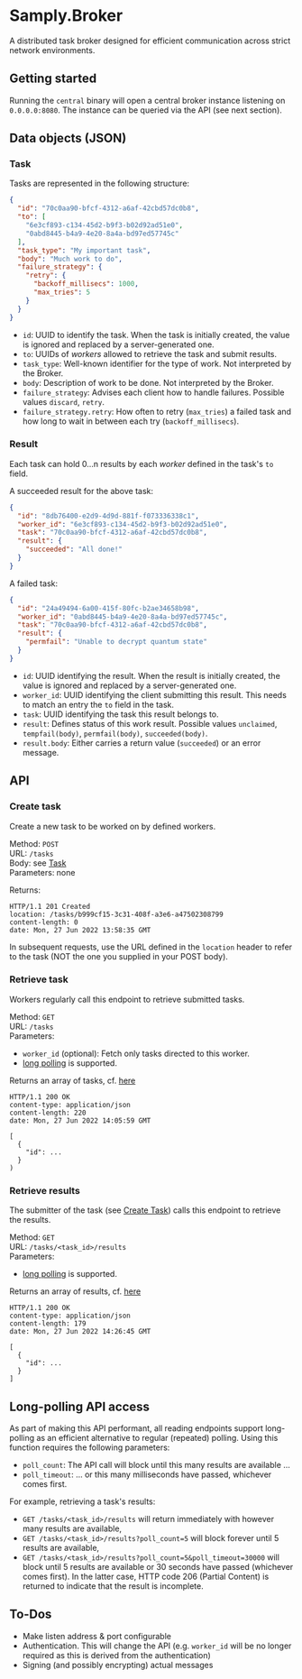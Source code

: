 # Samply.Broker
A distributed task broker designed for efficient communication across strict network environments.

## Getting started
Running the `central` binary will open a central broker instance listening on `0.0.0.0:8080`. The instance can be queried via the API (see next section).

## Data objects (JSON)
### Task
Tasks are represented in the following structure:

```json
{
  "id": "70c0aa90-bfcf-4312-a6af-42cbd57dc0b8",
  "to": [
    "6e3cf893-c134-45d2-b9f3-b02d92ad51e0",
    "0abd8445-b4a9-4e20-8a4a-bd97ed57745c"
  ],
  "task_type": "My important task",
  "body": "Much work to do",
  "failure_strategy": {
    "retry": {
      "backoff_millisecs": 1000,
      "max_tries": 5
    }
  }
}
```

- `id`: UUID to identify the task. When the task is initially created, the value is ignored and replaced by a server-generated one.
- `to`: UUIDs of *workers* allowed to retrieve the task and submit results.
- `task_type`: Well-known identifier for the type of work. Not interpreted by the Broker.
- `body`: Description of work to be done. Not interpreted by the Broker.
- `failure_strategy`: Advises each client how to handle failures. Possible values `discard`, `retry`.
- `failure_strategy.retry`: How often to retry (`max_tries`) a failed task and how long to wait in between each try (`backoff_millisecs`).

### Result
Each task can hold 0...n results by each *worker* defined in the task's `to` field.

A succeeded result for the above task:
```json
{
  "id": "8db76400-e2d9-4d9d-881f-f073336338c1",
  "worker_id": "6e3cf893-c134-45d2-b9f3-b02d92ad51e0",
  "task": "70c0aa90-bfcf-4312-a6af-42cbd57dc0b8",
  "result": {
    "succeeded": "All done!"
  }
}
```

A failed task:
```json
{
  "id": "24a49494-6a00-415f-80fc-b2ae34658b98",
  "worker_id": "0abd8445-b4a9-4e20-8a4a-bd97ed57745c",
  "task": "70c0aa90-bfcf-4312-a6af-42cbd57dc0b8",
  "result": {
    "permfail": "Unable to decrypt quantum state"
  }
}
```

- `id`: UUID identifying the result. When the result is initially created, the value is ignored and replaced by a server-generated one.
- `worker_id`: UUID identifying the client submitting this result. This needs to match an entry the `to` field in the task.
- `task`: UUID identifying the task this result belongs to.
- `result`: Defines status of this work result. Possible values `unclaimed`, `tempfail(body)`, `permfail(body)`, `succeeded(body)`.
- `result.body`: Either carries a return value (`succeeded`) or an error message.

## API
### Create task
Create a new task to be worked on by defined workers.

Method: `POST`  
URL: `/tasks`  
Body: see [Task](#task)  
Parameters: none

Returns:
```
HTTP/1.1 201 Created
location: /tasks/b999cf15-3c31-408f-a3e6-a47502308799
content-length: 0
date: Mon, 27 Jun 2022 13:58:35 GMT
```

In subsequent requests, use the URL defined in the `location` header to refer to the task (NOT the one you supplied in your POST body).

### Retrieve task
Workers regularly call this endpoint to retrieve submitted tasks.

Method: `GET`  
URL: `/tasks`  
Parameters:
- `worker_id` (optional): Fetch only tasks directed to this worker.
- [long polling](#long-polling) is supported.

Returns an array of tasks, cf. [here](#task)
```
HTTP/1.1 200 OK
content-type: application/json
content-length: 220
date: Mon, 27 Jun 2022 14:05:59 GMT

[
  {
    "id": ...
  }
)
```

### Retrieve results
The submitter of the task (see [Create Task](#create-task)) calls this endpoint to retrieve the results.

Method: `GET`  
URL: `/tasks/<task_id>/results`  
Parameters:
- [long polling](#long-polling) is supported.

Returns an array of results, cf. [here](#result)
```
HTTP/1.1 200 OK
content-type: application/json
content-length: 179
date: Mon, 27 Jun 2022 14:26:45 GMT

[
  {
    "id": ...
  }
]
```

## Long-polling API access
As part of making this API performant, all reading endpoints support long-polling as an efficient alternative to regular (repeated) polling. Using this function requires the following parameters:
- `poll_count`: The API call will block until this many results are available ...
- `poll_timeout`: ... or this many milliseconds have passed, whichever comes first.

For example, retrieving a task's results:
- `GET /tasks/<task_id>/results` will return immediately with however many results are available,
- `GET /tasks/<task_id>/results?poll_count=5` will block forever until 5 results are available,
- `GET /tasks/<task_id>/results?poll_count=5&poll_timeout=30000` will block until 5 results are available or 30 seconds have passed (whichever comes first). In the latter case, HTTP code 206 (Partial Content) is returned to indicate that the result is incomplete.

## To-Dos
- Make listen address & port configurable
- Authentication. This will change the API (e.g. `worker_id` will be no longer required as this is derived from the authentication)
- Signing (and possibly encrypting) actual messages